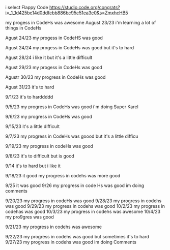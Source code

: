 i select Flappy Code 
https://studio.code.org/congrats?i=_1_1d425be14d0ddfcbb886bc95c51ea3e0&s=ZmxhcHB5

my progess in CodeHs was awesome 
August 23/23  i'm learning a lot of things in CodeHs


Agust 24/23 my progess in CodeHS was good 


Agust 24/24 my progess in CodeHs was good but it's to hard


Agust 28/24 i like it but it's a little  difficult 


Agust 29/23  my progess in CodeHs was good 


Agustr 30/23 my progress in CodeHs was good 

Agust 31/23 it's to hard

9/1/23 it's to harddddd

9/5/23 my progress in CodeHs was good i'm doing Super Karel

9/6/23 my progress in CodeHs was good

9/15/23 it's a little difficult 

9/7/23 my progress in CodeHs was goood but it's a little difficu

9/19/23 my progress in codeHs was good

9/8/23 it's to difficult but is good

9/14 it's to hard but i like it 

9/18/23 it good my progress in codehs was more good

9/25 it was good 
9/26 my progress in code Hs was good im doing comments

9/20/23 my progress in codeHs was good 
9/28/23 my progress in codehs was good 
9/29/23 my progress in codehs was good 
10/2/23 my progress in codehas was good 
10/3/23 my progress in codehs was awesome 
10/4/23 my pro9gres was good 



9/21/23 my progress in codehs was awesome

9/22/23 my progress in codehs was good but sometimes it's to hard
9/27/23  my progress in codehs was good im doing Comments 

